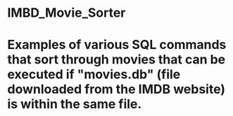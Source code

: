 # IMBD_Movie_Sorter

# Examples of various SQL commands that sort through movies that can be executed if "movies.db" (file downloaded from the IMDB website) is within the same file. 
